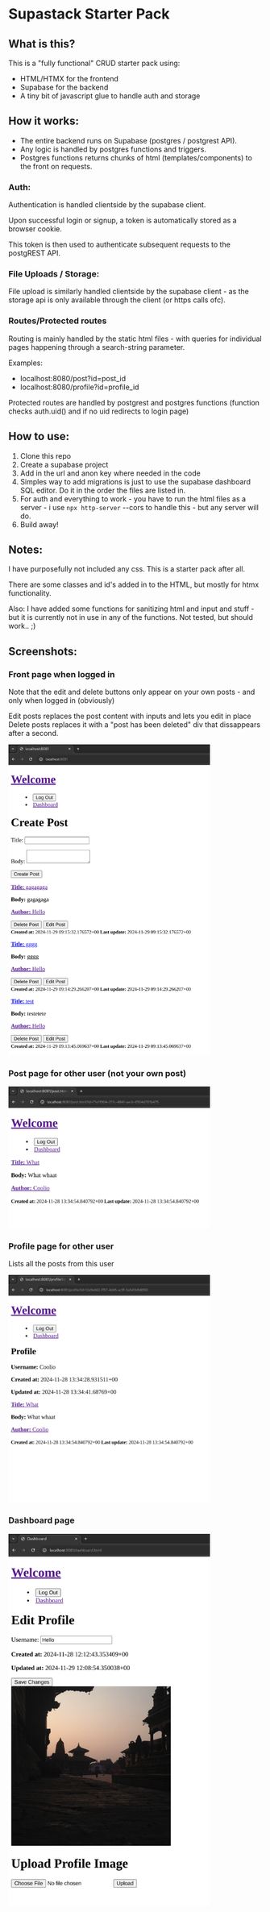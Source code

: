 # Supastack Starter Pack

## What is this?

This is a "fully functional" CRUD starter pack using:

- HTML/HTMX for the frontend
- Supabase for the backend
- A tiny bit of javascript glue to handle auth and storage

## How it works:

- The entire backend runs on Supabase (postgres / postgrest API).
- Any logic is handled by postgres functions and triggers.
- Postgres functions returns chunks of html (templates/components) to the front on requests.

### Auth:

Authentication is handled clientside by the supabase client.

Upon successful login or signup, a token is automatically stored as a browser cookie.

This token is then used to authenticate subsequent requests to the postgREST API.

### File Uploads / Storage:

File upload is similarly handled clientside by the supabase client - as the storage api is only available through the client (or https calls ofc).

### Routes/Protected routes

Routing is mainly handled by the static html files - with queries for individual pages happening through a search-string parameter.

Examples:

- localhost:8080/post?id=post_id
- localhost:8080/profile?id=profile_id

Protected routes are handled by postgrest and postgres functions (function checks auth.uid() and if no uid redirects to login page)

## How to use:

1. Clone this repo
2. Create a supabase project
3. Add in the url and anon key where needed in the code
4. Simples way to add migrations is just to use the supabase dashboard SQL editor. Do it in the order the files are listed in.
5. For auth and everything to work - you have to run the html files as a server - i use `npx http-server` --cors to handle this - but any server will do.
6. Build away!

## Notes:

I have purposefully not included any css. This is a starter pack after all.

There are some classes and id's added in to the HTML, but mostly for htmx functionality.

Also: I have added some functions for sanitizing html and input and stuff - but it is currently not in use in any of the functions. Not tested, but should work.. ;)

## Screenshots:

### Front page when logged in

Note that the edit and delete buttons only appear on your own posts - and only when logged in (obviously)

Edit posts replaces the post content with inputs and lets you edit in place
Delete posts replaces it with a "post has been deleted" div that dissappears after a second.

<img width="400" src="/screenshots/authed-front-page.png" alt="auth-front-page" style="max-width: 400px;">

### Post page for other user (not your own post)

<img width="400" src="/screenshots/post-page.png" alt="auth-front-page" style="max-width: 400px;">

### Profile page for other user

Lists all the posts from this user

<img width="400" src="/screenshots/profile-page.png" alt="auth-front-page" style="max-width: 400px;">

### Dashboard page

<img width="400" src="/screenshots/dashboard.png" alt="auth-front-page" style="max-width: 400px;">

